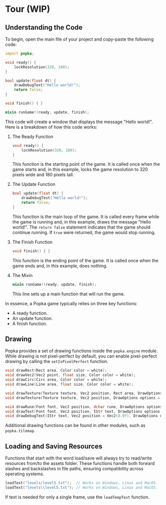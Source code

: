 # Tour (WIP)

## Understanding the Code

To begin, open the main file of your project and copy-paste the following code:

```d
import popka;

void ready() {
    lockResolution(320, 180);
}

bool update(float dt) {
    drawDebugText("Hello world!");
    return false;
}

void finish() { }

mixin runGame!(ready, update, finish);
```

This code will create a window that displays the message "Hello world!".
Here is a breakdown of how this code works:

1. The Ready Function

    ```d
    void ready() {
        lockResolution(320, 180);
    }
    ```

    This function is the starting point of the game.
    It is called once when the game starts and, in this example, locks the game resolution to 320 pixels wide and 180 pixels tall.

2. The Update Function

    ```d
    bool update(float dt) {
        drawDebugText("Hello world!");
        return false;
    }
    ```

    This function is the main loop of the game.
    It is called every frame while the game is running and, in this example, draws the message "Hello world!".
    The `return false` statement indicates that the game should continue running.
    If `true` were returned, the game would stop running.

3. The Finish Function

    ```d
    void finish() { }
    ```

    This function is the ending point of the game.
    It is called once when the game ends and, in this example, does nothing.

4. The Mixin

    ```d
    mixin runGame!(ready, update, finish);
    ```

    This line sets up a main function that will run the game.

In essence, a Popka game typically relies on three key functions:

* A ready function.
* An update function.
* A finish function.

## Drawing

Popka provides a set of drawing functions inside the `popka.engine` module.
While drawing is not pixel-perfect by default, you can enable pixel-perfect drawing by calling the `setIsPixelPerfect` function.

```d
void drawRect(Rect area, Color color = white);
void drawVec2(Vec2 point, float size, Color color = white);
void drawCirc(Circ area, Color color = white);
void drawLine(Line area, float size, Color color = white);

void drawTexture(Texture texture, Vec2 position, Rect area, DrawOptions options = DrawOptions());
void drawTexture(Texture texture, Vec2 position, DrawOptions options = DrawOptions());

void drawRune(Font font, Vec2 position, dchar rune, DrawOptions options = DrawOptions());
void drawText(Font font, Vec2 position, IStr text, DrawOptions options = DrawOptions());
void drawDebugText(IStr text, Vec2 position = Vec2(8.0f), DrawOptions options = DrawOptions());
```

Additional drawing functions can be found in other modules, such as `popka.tilemap`.

## Loading and Saving Resources

Functions that start with the word load/save will always try to read/write resources from/to the assets folder.
These functions handle both forward slashes and backslashes in file paths, ensuring compatibility across operating systems.

```d
loadText("levels/level5.txt");  // Works on Windows, Linux and MacOS.
loadText("levels\\level5.txt"); // Works on Windows, Linux and MacOS.
```

If text is needed for only a single frame, use the `loadTempText` function.
